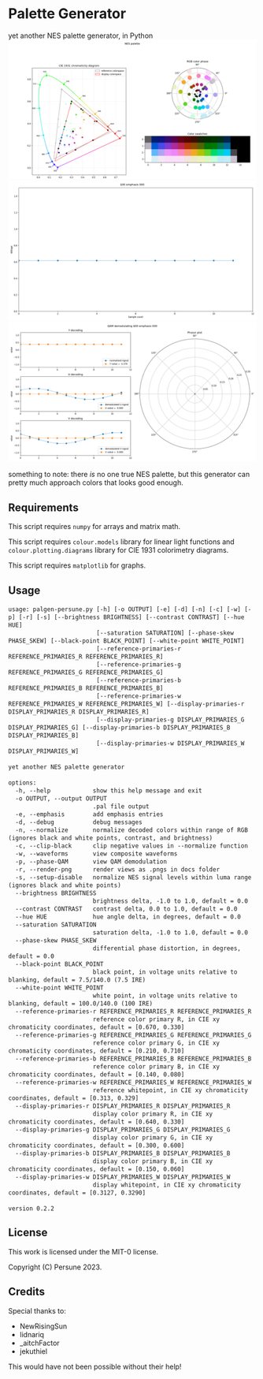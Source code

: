 # Palette Generator

yet another NES palette generator, in Python
<img src="docs/palette sequence.gif">
<img src="docs/waveform sequence.gif">
<img src="docs/QAM sequence.gif">

something to note: there _is_ no one true NES palette, but this generator can pretty much approach colors that looks good enough.

## Requirements

This script requires `numpy` for arrays and matrix math.

This script requires `colour.models` library for linear light functions and `colour.plotting.diagrams` library for CIE 1931 colorimetry diagrams.

This script requires `matplotlib` for graphs.

## Usage
```
usage: palgen-persune.py [-h] [-o OUTPUT] [-e] [-d] [-n] [-c] [-w] [-p] [-r] [-s] [--brightness BRIGHTNESS] [--contrast CONTRAST] [--hue HUE]
                         [--saturation SATURATION] [--phase-skew PHASE_SKEW] [--black-point BLACK_POINT] [--white-point WHITE_POINT]
                         [--reference-primaries-r REFERENCE_PRIMARIES_R REFERENCE_PRIMARIES_R]
                         [--reference-primaries-g REFERENCE_PRIMARIES_G REFERENCE_PRIMARIES_G]
                         [--reference-primaries-b REFERENCE_PRIMARIES_B REFERENCE_PRIMARIES_B]
                         [--reference-primaries-w REFERENCE_PRIMARIES_W REFERENCE_PRIMARIES_W] [--display-primaries-r DISPLAY_PRIMARIES_R DISPLAY_PRIMARIES_R]
                         [--display-primaries-g DISPLAY_PRIMARIES_G DISPLAY_PRIMARIES_G] [--display-primaries-b DISPLAY_PRIMARIES_B DISPLAY_PRIMARIES_B]
                         [--display-primaries-w DISPLAY_PRIMARIES_W DISPLAY_PRIMARIES_W]

yet another NES palette generator

options:
  -h, --help            show this help message and exit
  -o OUTPUT, --output OUTPUT
                        .pal file output
  -e, --emphasis        add emphasis entries
  -d, --debug           debug messages
  -n, --normalize       normalize decoded colors within range of RGB (ignores black and white points, contrast, and brightness)
  -c, --clip-black      clip negative values in --normalize function
  -w, --waveforms       view composite waveforms
  -p, --phase-QAM       view QAM demodulation
  -r, --render-png      render views as .pngs in docs folder
  -s, --setup-disable   normalize NES signal levels within luma range (ignores black and white points)
  --brightness BRIGHTNESS
                        brightness delta, -1.0 to 1.0, default = 0.0
  --contrast CONTRAST   contrast delta, 0.0 to 1.0, default = 0.0
  --hue HUE             hue angle delta, in degrees, default = 0.0
  --saturation SATURATION
                        saturation delta, -1.0 to 1.0, default = 0.0
  --phase-skew PHASE_SKEW
                        differential phase distortion, in degrees, default = 0.0
  --black-point BLACK_POINT
                        black point, in voltage units relative to blanking, default = 7.5/140.0 (7.5 IRE)
  --white-point WHITE_POINT
                        white point, in voltage units relative to blanking, default = 100.0/140.0 (100 IRE)
  --reference-primaries-r REFERENCE_PRIMARIES_R REFERENCE_PRIMARIES_R
                        reference color primary R, in CIE xy chromaticity coordinates, default = [0.670, 0.330]
  --reference-primaries-g REFERENCE_PRIMARIES_G REFERENCE_PRIMARIES_G
                        reference color primary G, in CIE xy chromaticity coordinates, default = [0.210, 0.710]
  --reference-primaries-b REFERENCE_PRIMARIES_B REFERENCE_PRIMARIES_B
                        reference color primary B, in CIE xy chromaticity coordinates, default = [0.140, 0.080]
  --reference-primaries-w REFERENCE_PRIMARIES_W REFERENCE_PRIMARIES_W
                        reference whitepoint, in CIE xy chromaticity coordinates, default = [0.313, 0.329]
  --display-primaries-r DISPLAY_PRIMARIES_R DISPLAY_PRIMARIES_R
                        display color primary R, in CIE xy chromaticity coordinates, default = [0.640, 0.330]
  --display-primaries-g DISPLAY_PRIMARIES_G DISPLAY_PRIMARIES_G
                        display color primary G, in CIE xy chromaticity coordinates, default = [0.300, 0.600]
  --display-primaries-b DISPLAY_PRIMARIES_B DISPLAY_PRIMARIES_B
                        display color primary B, in CIE xy chromaticity coordinates, default = [0.150, 0.060]
  --display-primaries-w DISPLAY_PRIMARIES_W DISPLAY_PRIMARIES_W
                        display whitepoint, in CIE xy chromaticity coordinates, default = [0.3127, 0.3290]

version 0.2.2
```

## License

This work is licensed under the MIT-0 license.

Copyright (C) Persune 2023.

## Credits

Special thanks to:
- NewRisingSun
- lidnariq
- _aitchFactor
- jekuthiel

This would have not been possible without their help!
